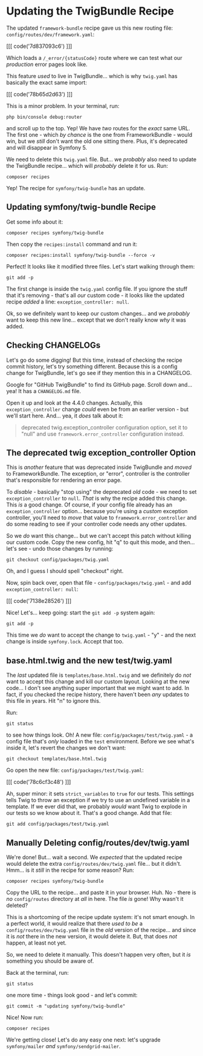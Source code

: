 # Updating the TwigBundle Recipe

The updated `framework-bundle` recipe gave us this new routing file:
`config/routes/dev/framework.yaml`:

[[[ code('7d837093c6') ]]]

Which loads a `/_error/{statusCode}` route where we can test what our *production*
error pages look like.

This feature *used* to live in TwigBundle... which is why `twig.yaml` has
basically the exact same import:

[[[ code('78b65d2d63') ]]]

This is a minor problem. In your terminal, run:

```terminal
php bin/console debug:router
```

and scroll up to the top. Yep! We have *two* routes for the *exact* same URL.
The first one - which *by chance* is the one from FrameworkBundle - would win,
but we *still* don't want the old one sitting there. Plus, it's deprecated and
will disappear in Symfony 5.

We need to delete this `twig.yaml` file. But... we *probably* also need to update
the TwigBundle recipe... which will *probably* delete it for us. Run:

```terminal
composer recipes
```

Yep! The recipe for `symfony/twig-bundle` has an update.

## Updating symfony/twig-bundle Recipe

Get some info about it:

```terminal
composer recipes symfony/twig-bundle
```

Then copy the `recipes:install` command and run it:

```terminal-silent
composer recipes:install symfony/twig-bundle --force -v
```

Perfect! It looks like it modified three files. Let's start walking through them:

```terminal
git add -p
```

The first change is inside the `twig.yaml` config file. If you ignore the stuff
that it's removing - that's all *our* custom code - it looks like the updated recipe
*added* a line: `exception_controller: null`.

Ok, so we definitely want to keep our custom changes... and we *probably* want to
keep this new line... except that we don't really know *why* it was added.

## Checking CHANGELOGs

Let's go do some digging! But this time, instead of checking the recipe commit
history, let's try something different. Because this is a config change for
TwigBundle, let's go see if they mention this in a CHANGELOG.

Google for "GitHub TwigBundle" to find its GitHub page. Scroll down and... yea!
It has a `CHANGELOG.md` file.

Open it up and look at the 4.4.0 changes. Actually, this `exception_controller`
change *could* even be from an earlier version - but we'll start here. And... yea,
it *does* talk about it:

> deprecated twig.exception_controller configuration option, set it to "null"
> and use `framework.error_controller` configuration instead.

## The deprecated twig exception_controller Option

This is *another* feature that was deprecated inside TwigBundle and *moved*
to FrameworkBundle. The exception, or "error", controller is the controller that's
responsible for rendering an error page.

To *disable* - basically "stop using" the deprecated *old* code - we need to
set `exception_controller` to `null`. *That* is why the recipe added this change.
This *is* a good change. Of course, if your config file already has
an `exception_controller` option... because you're using a *custom*
exception controller, you'll need to *move* that value to
`framework.error_controller` and do some reading to see if your controller code
needs any other updates.

So we *do* want this change... but we can't accept this patch without killing
our custom code. Copy the new config, hit "q" to quit this mode, and then... let's
see - undo those changes by running:

```terminal
git checkout config/packages/twig.yaml
```

Oh, and I guess I should spell "checkout" right.

Now, spin back over, open that file - `config/packages/twig.yaml` - and add
`exception_controller: null`:

[[[ code('7138e28526') ]]]

Nice! Let's... keep going: start the `git add -p` system again:

```terminal-silent
git add -p
```

This time we *do* want to accept the change to `twig.yaml` - "y" - and the
next change is inside `symfony.lock`. Accept that too.

## base.html.twig and the new test/twig.yaml

The *last* updated file is `templates/base.html.twig` and we definitely do *not*
want to accept this change and kill our custom layout. Looking at the new code...
I don't see anything super important that we might want to add. In fact, if you
checked the recipe history, there haven't been *any* updates to this file in years.
Hit "n" to ignore this.

Run:

```terminal
git status
```

to see how things look. Oh! A new file: `config/packages/test/twig.yaml` - a
config file that's *only* loaded in the `test` environment. Before we see what's
inside it, let's revert the changes we don't want:

```terminal
git checkout templates/base.html.twig
```

Go open the new file: `config/packages/test/twig.yaml`:

[[[ code('78c6cf3c48') ]]]

Ah, super minor: it sets `strict_variables` to `true` for our tests. This settings
tells Twig to throw an exception if we try to use an undefined variable in a template.
If we ever did that, we probably *would* want Twig to explode in our tests so we
know about it. That's a good change. Add that file:

```terminal
git add config/packages/test/twig.yaml
```

## Manually Deleting config/routes/dev/twig.yaml

We're done! But... wait a second. We *expected* that the updated recipe would delete
the extra `config/routes/dev/twig.yaml` file... but it didn't. Hmm... is it *still*
in the recipe for some reason? Run:

```terminal
composer recipes symfony/twig-bundle
```

Copy the URL to the recipe... and paste it in your browser. Huh. No - there is
*no* `config/routes` directory at *all* in here. The file *is* gone! Why wasn't
it deleted?

This is a shortcoming of the recipe update system: it's not smart enough. In a
perfect world, it would realize that there *used to be* a
`config/routes/dev/twig.yaml` file in the *old* version of the recipe... and
since it is *not* there in the new version, it would delete it. But, that does
*not* happen, at least not yet.

So, we need to delete it manually. This doesn't happen very often, but it
*is* something you should be aware of.

Back at the terminal, run:

```terminal
git status
```

one more time - things look good - and let's commit:

```terminal
git commit -m "updating symfony/twig-bundle"
```

Nice! Now run:

```terminal
composer recipes
```

We're getting close! Let's do any easy one next: let's upgrade `symfony/mailer`
*and* `symfony/sendgrid-mailer`.
